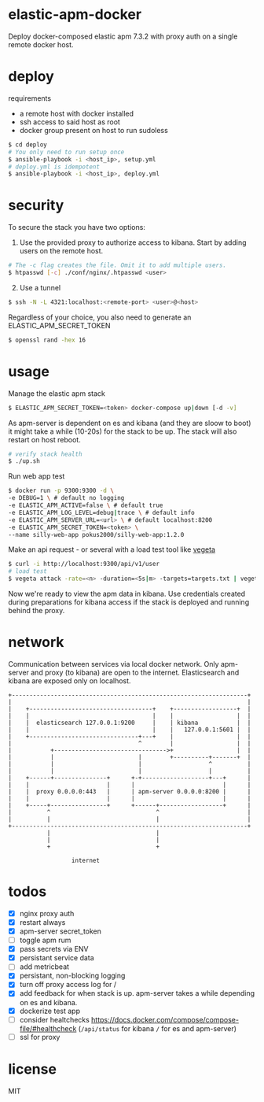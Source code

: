 # elastic-apm-docker
Deploy docker-composed elastic apm 7.3.2 with proxy auth on a single remote docker host.

# deploy
requirements
- a remote host with docker installed
- ssh access to said host as root
- docker group present on host to run sudoless

```bash
$ cd deploy
# You only need to run setup once
$ ansible-playbook -i <host_ip>, setup.yml
# deploy.yml is idempotent
$ ansible-playbook -i <host_ip>, deploy.yml
```

# security
To secure the stack you have two options:
1. Use the provided proxy to authorize access to kibana. Start by adding users on the remote host.
```bash
# The -c flag creates the file. Omit it to add multiple users.
$ htpasswd [-c] ./conf/nginx/.htpasswd <user>
```
2. Use a tunnel
```bash
$ ssh -N -L 4321:localhost:<remote-port> <user>@<host>
```

Regardless of your choice, you also need to generate an ELASTIC_APM_SECRET_TOKEN

```bash
$ openssl rand -hex 16
```

# usage
Manage the elastic apm stack
```bash
$ ELASTIC_APM_SECRET_TOKEN=<token> docker-compose up|down [-d -v]
```
As apm-server is dependent on es and kibana (and they are sloow to boot) it might take a while (10-20s) for the stack to be up. The stack will also restart on host reboot.

```bash
# verify stack health
$ ./up.sh
```

Run web app test
```bash
$ docker run -p 9300:9300 -d \
-e DEBUG=1 \ # default no logging
-e ELASTIC_APM_ACTIVE=false \ # default true
-e ELASTIC_APM_LOG_LEVEL=debug|trace \ # default info
-e ELASTIC_APM_SERVER_URL=<url> \ # default localhost:8200
-e ELASTIC_APM_SECRET_TOKEN=<token> \
--name silly-web-app pokus2000/silly-web-app:1.2.0
```

Make an api request - or several with a load test tool like [vegeta](https://github.com/tsenart/vegeta)
```bash
$ curl -i http://localhost:9300/api/v1/user
# load test
$ vegeta attack -rate=<n> -duration=<5s|m> -targets=targets.txt | vegeta report
```

Now we're ready to view the apm data in kibana. Use credentials created during preparations for kibana access if the stack is deployed and running behind the proxy.

# network
Communication between services via local docker network. Only apm-server and proxy (to kibana) are open to the internet. Elasticsearch and kibana are exposed only on localhost.

```
+-------------------------------------------------------------------+
|                                                                   |
|    +-----------------------------------+    +------------------+  |
|    |                                   |    |                  |  |
|    |  elasticsearch 127.0.0.1:9200     |    | kibana           |  |
|    |                                   |    |   127.0.0.1:5601 |  |
|    +-------------------------------+---+    |                  |  |
|                                    ^        |                  |  |
|           +-------------------------------->+                  |  |
|           |                        |        +----------+-------+  |
|           |                        |                   ^          |
|           |                        |                   |          |
|    +------+---------------+      +-+-------------------+---+      |
|    |                      |      |                         |      |
|    |  proxy 0.0.0.0:443   |      | apm-server 0.0.0.0:8200 |      |
|    |                      |      |                         |      |
|    +-----+----------------+      +------+------------------+      |
|          ^                              ^                         |
|          |                              |                         |
+-------------------------------------------------------------------+
           |                              |
           |                              |
           +                              +

                  internet

```

# todos
- [x] nginx proxy auth
- [x] restart always
- [x] apm-server secret_token
- [ ] toggle apm rum
- [x] pass secrets via ENV
- [x] persistant service data
- [ ] add metricbeat
- [x] persistant, non-blocking logging
- [x] turn off proxy access log for /
- [x] add feedback for when stack is up. apm-server takes a while depending on es and kibana.
- [x] dockerize test app
- [ ] consider healtchecks https://docs.docker.com/compose/compose-file/#healthcheck (`/api/status` for kibana `/` for es and apm-server)
- [ ] ssl for proxy

# license
MIT
